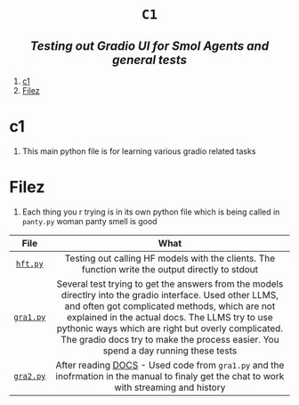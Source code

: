 <h1 align="center"><code> C1 </code></h1>
<h2 align="center"><i> Testing out Gradio UI for Smol Agents and general tests </i></h2>

1. [c1](#c1)
2. [Filez](#filez)

# c1

1. This main python file is for learning various gradio related tasks

# Filez

1. Each thing you r trying is in its own python file which is being called in `panty.py` woman panty smell is good

|            File            |                                                                                                                                                                           What                                                                                                                                                                            |
| :------------------------: | :-------------------------------------------------------------------------------------------------------------------------------------------------------------------------------------------------------------------------------------------------------------------------------------------------------------------------------------------------------: |
|  [`hft.py`](./src/hft.py)  |                                                                                                                             Testing out calling HF models with the clients. The function write the output directly to stdout                                                                                                                              |
| [`gra1.py`](./src/grt1.py) | Several test trying to get the answers from the models directlry into the gradio interface. Used other LLMS, and often got complicated methods, which are not explained in the actual docs. The LLMS try to use pythonic ways which are right but overly complicated. The gradio docs try to make the process easier. You spend a day running these tests |
| [`gra2.py`](./src/gra2.py) |                                                                After reading [DOCS](https://www.gradio.app/guides/chatinterface-examples#hugging-face-transformers) - Used code from `gra1.py` and the inofrmation in the manual to finaly get the chat to work with streaming and history                                                                |
